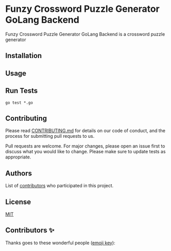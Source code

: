 # Funzy Crossword Puzzle Generator GoLang Backend
Funzy Crossword Puzzle Generator GoLang Backend is a crossword puzzle generator 

## Installation

## Usage

## Run Tests
    go test *.go     

## Contributing
Please read [CONTRIBUTING.md](CONTRIBUTING.md) for details on our code
of conduct, and the process for submitting pull requests to us.

Pull requests are welcome. For major changes, please open an issue first to discuss what you would like to change.
Please make sure to update tests as appropriate.

## Authors

List of [contributors](https://github.com/mksOrg-open/funzy-crossword-puzzle-generator/contributors)
who participated in this project.

## License
[MIT](https://choosealicense.com/licenses/mit/)

## Contributors ✨
Thanks goes to these wonderful people ([emoji key](https://allcontributors.org/docs/en/emoji-key)):
